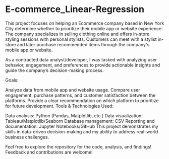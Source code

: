 # E-commerce_Linear-Regression
This project focuses on helping an Ecommerce company based in New York City determine whether to prioritize their mobile app or website experience. The company specializes in selling clothing online and offers in-store styling sessions with personal stylists. Customers can meet with a stylist in-store and later purchase recommended items through the company's mobile app or website.

As a contracted data analyst/developer, I was tasked with analyzing user behavior, engagement, and preferences to provide actionable insights and guide the company’s decision-making process.

Goals:

Analyze data from mobile app and website usage.
Compare user engagement, purchase patterns, and customer satisfaction between the platforms.
Provide a clear recommendation on which platform to prioritize for future development.
Tools & Technologies Used:

Data analysis: Python (Pandas, Matplotlib, etc.)
Data visualization: Tableau/Matplotlib/Seaborn
Database management: CSV
Reporting and documentation: Jupyter Notebooks/GitHub
This project demonstrates my skills in data-driven decision-making and my ability to address real-world business challenges.

Feel free to explore the repository for the code, analysis, and findings! Feedback and contributions are welcome!

